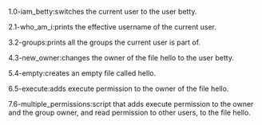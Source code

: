 1.0-iam_betty:switches the current user to the user betty.

2.1-who_am_i:prints the effective username of the current user.

3.2-groups:prints all the groups the current user is part of.

4.3-new_owner:changes the owner of the file hello to the user betty.

5.4-empty:creates an empty file called hello.

6.5-execute:adds execute permission to the owner of the file hello.

7.6-multiple_permissions:script that adds execute permission to the owner and the group owner, and read permission to other users, to the file hello.

